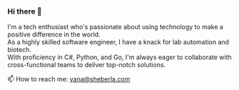 ### Hi there 👋

I'm a tech enthusiast who's passionate about using technology to make a positive difference in the world. 
<br>
As a highly skilled software engineer, I have a knack for lab automation and biotech. 
<br>
With proficiency in C#, Python, and Go, I'm always eager to collaborate with cross-functional teams to deliver top-notch solutions. 

📫 How to reach me: yana@sheberla.com
